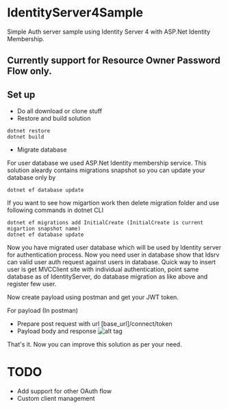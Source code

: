 # IdentityServer4Sample
Simple Auth server sample using Identity Server 4 with ASP.Net Identity Membership.

## Currently support for Resource Owner Password Flow only.

## Set up
- Do all download or clone stuff
- Restore and build solution
```
dotnet restore
dotnet build
```
- Migrate database

For user database we used ASP.Net Identity membership service. This solution aleardy contains migrations snapshot so you can update your database only by
```
dotnet ef database update
```
If you want to see how migartion work then delete migration folder and use following commands in dotnet CLI
```
dotnet ef migrations add InitialCreate (InitialCreate is current migartion snapshot name)
dotnet ef database update
```
Now you have migrated user database which will be used by Identity server for authentication process. Now you need user in database show that Idsrv can valid user auth request against users in database. Quick way to insert user is get MVCClient site with individual authentication, point same database as of IdentityServer, do database migration as like above and register few user.

Now create payload using postman and get your JWT token.

For payload (In postman)

- Prepare post request with url [base_url]/connect/token
- Payload body and response
![alt tag](https://zsrestawp.blob.core.windows.net/misc/idservpayload.png)

That's it. Now you can improve this solution as per your need.

# TODO
- Add support for other OAuth flow
- Custom client management
